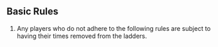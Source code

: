 ## Basic Rules

1. Any players who do not adhere to the following rules are subject to having their times removed from the ladders.
